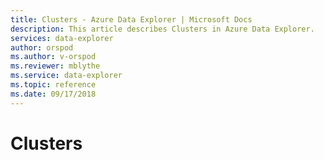 ```yaml
---
title: Clusters - Azure Data Explorer | Microsoft Docs
description: This article describes Clusters in Azure Data Explorer.
services: data-explorer
author: orspod
ms.author: v-orspod
ms.reviewer: mblythe
ms.service: data-explorer
ms.topic: reference
ms.date: 09/17/2018
---
```

# Clusters